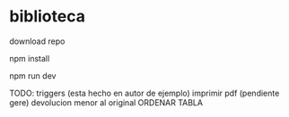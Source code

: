 # biblioteca

download repo

npm install

npm run dev

TODO:
triggers (esta hecho en autor de ejemplo)
imprimir pdf (pendiente gere)
devolucion menor al original
ORDENAR TABLA
